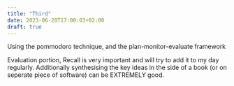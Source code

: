 ```yaml
---
title: "Third"
date: 2023-06-20T17:00:03+02:00
draft: true
---
```


Using the pommodoro technique, and the plan-monitor-evaluate framework 

Evaluation portion, Recall is very important and will try to add it to my day regularly. Additionally synthesising the key ideas in the side of a book (or on seperate piece of software) can be EXTREMELY good.